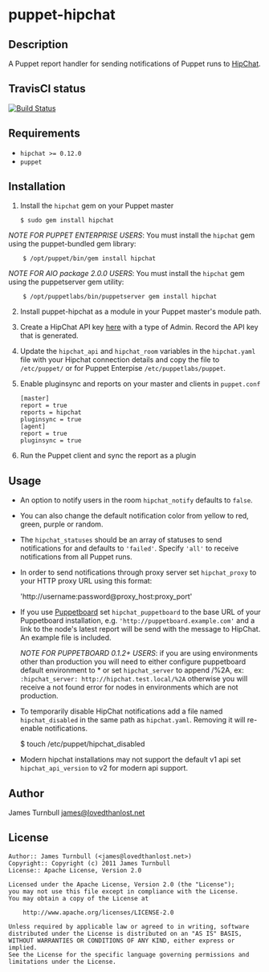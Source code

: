 puppet-hipchat
==============

Description
-----------

A Puppet report handler for sending notifications of Puppet runs to [HipChat](http://www.hipchat.com).

TravisCI status
---------------

[![Build
Status](https://travis-ci.org/jamtur01/puppet-hipchat.svg)](https://travis-ci.org/jamtur01/puppet-hipchat)

Requirements
------------

* `hipchat >= 0.12.0`
* `puppet`

Installation
------------

1.  Install the `hipchat` gem on your Puppet master

        $ sudo gem install hipchat

*NOTE FOR PUPPET ENTERPRISE USERS*: You must install the `hipchat` gem using the
puppet-bundled gem library:

        $ /opt/puppet/bin/gem install hipchat

*NOTE FOR AIO package 2.0.0 USERS*:  You must install the `hipchat` gem using the
puppetserver gem utility:

        $ /opt/puppetlabs/bin/puppetserver gem install hipchat

2.  Install puppet-hipchat as a module in your Puppet master's module
    path.

3.  Create a HipChat API key [here](https://www.hipchat.com/groups/api)
    with a type of Admin. Record the API key that is generated.

4.  Update the `hipchat_api` and `hipchat_room` variables in the
    `hipchat.yaml` file with your Hipchat connection details and copy
    the file to `/etc/puppet/` or for Puppet Enterpise
    `/etc/puppetlabs/puppet`.

5.  Enable pluginsync and reports on your master and clients in `puppet.conf`

        [master]
        report = true
        reports = hipchat
        pluginsync = true
        [agent]
        report = true
        pluginsync = true

6.  Run the Puppet client and sync the report as a plugin

Usage
-----

* An option to notify users in the room `hipchat_notify` defaults to
  `false`.

* You can also change the default notification color from yellow to red,
  green, purple or random.

* The `hipchat_statuses` should be an array of statuses to send
  notifications for and defaults to `'failed'`. Specify `'all'` to
  receive notifications from all Puppet runs.

* In order to send notifications through proxy server set
  `hipchat_proxy` to your HTTP proxy URL using this format:

    'http://username:password@proxy_host:proxy_port'

* If you use [Puppetboard](https://github.com/nedap/puppetboard) set
  `hipchat_puppetboard` to the base URL of your Puppetboard
  installation, e.g. `'http://puppetboard.example.com'` and a link to the
  node's latest report will be send with the message to HipChat. An
  example file is included.

  *NOTE FOR PUPPETBOARD 0.1.2+ USERS*: if you are using environments other than production
  you will need to either configure puppetboard default environment to * or set `hipchat_server`
  to append /%2A, ex: `:hipchat_server: http://hipchat.test.local/%2A` otherwise you will receive
  a not found error for nodes in environments which are not production.

* To temporarily disable HipChat notifications add a file named
  `hipchat_disabled` in the same path as `hipchat.yaml`. Removing it
  will re-enable notifications.

    $ touch /etc/puppet/hipchat_disabled

* Modern hipchat installations may not support the default v1 api set
  `hipchat_api_version` to v2 for modern api support.

Author
------

James Turnbull <james@lovedthanlost.net>

License
-------

    Author:: James Turnbull (<james@lovedthanlost.net>)
    Copyright:: Copyright (c) 2011 James Turnbull
    License:: Apache License, Version 2.0

    Licensed under the Apache License, Version 2.0 (the "License");
    you may not use this file except in compliance with the License.
    You may obtain a copy of the License at

        http://www.apache.org/licenses/LICENSE-2.0

    Unless required by applicable law or agreed to in writing, software
    distributed under the License is distributed on an "AS IS" BASIS,
    WITHOUT WARRANTIES OR CONDITIONS OF ANY KIND, either express or implied.
    See the License for the specific language governing permissions and
    limitations under the License.
